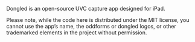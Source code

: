 Dongled is an open-source UVC capture app designed for iPad.

Please note, while the code here is distributed under the MIT license, you cannot use the app’s name, the oddforms or dongled logos, or other trademarked elements in the project without permission.
